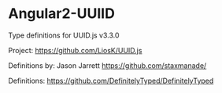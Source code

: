 # Angular2-UUIID

Type definitions for UUID.js v3.3.0

Project: https://github.com/LiosK/UUID.js

Definitions by: Jason Jarrett <https://github.com/staxmanade/>

Definitions: https://github.com/DefinitelyTyped/DefinitelyTyped
